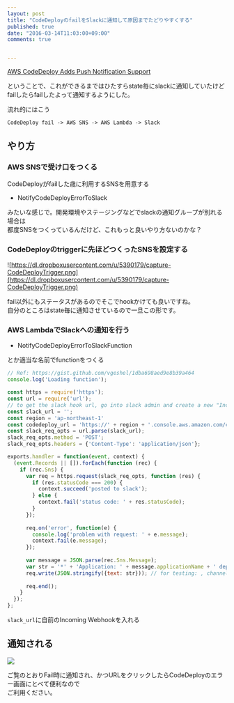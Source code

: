 ```yaml
---
layout: post
title: "CodeDeployのfailをSlackに通知して原因までたどりやすくする"
published: true
date: "2016-03-14T11:03:00+09:00"
comments: true


---
```


[AWS CodeDeploy Adds Push Notification Support](https://aws.amazon.com/jp/about-aws/whats-new/2016/02/aws-codedeploy-adds-push-notification-support/)  
  
ということで、これができるまではひたすらstate毎にslackに通知していたけど  
failしたらfailしたよって通知するようにした。  
  
流れ的にはこう

```
CodeDeploy fail -> AWS SNS -> AWS Lambda -> Slack
```

## やり方

### AWS SNSで受け口をつくる

CodeDeployがfailした歳に利用するSNSを用意する

- NotifyCodeDeployErrorToSlack

みたいな感じで。開発環境やステージングなどでslackの通知グループが別れる場合は  
都度SNSをつくっているんだけど、これもっと良いやり方ないのかな？

### CodeDeployのtriggerに先ほどつくったSNSを設定する

![https://dl.dropboxusercontent.com/u/5390179/capture-CodeDeployTrigger.png](https://dl.dropboxusercontent.com/u/5390179/capture-CodeDeployTrigger.png)

fail以外にもステータスがあるのでそこでhookかけても良いですね。  
自分のところはstate毎に通知させているので一旦この形です。

### AWS LambdaでSlackへの通知を行う

- NotifyCodeDeployErrorToSlackFunction

とか適当な名前でfunctionをつくる

```js
// Ref: https://gist.github.com/vgeshel/1dba698aed9e8b39a464
console.log('Loading function');

const https = require('https');
const url = require('url');
// to get the slack hook url, go into slack admin and create a new "Incoming Webhook" integration
const slack_url = '';
const region = 'ap-northeast-1'
const codedeploy_url = 'https://' + region + '.console.aws.amazon.com/codedeploy/home?region=' + region + '#/deployments/'
const slack_req_opts = url.parse(slack_url);
slack_req_opts.method = 'POST';
slack_req_opts.headers = {'Content-Type': 'application/json'};

exports.handler = function(event, context) {
  (event.Records || []).forEach(function (rec) {
    if (rec.Sns) {
      var req = https.request(slack_req_opts, function (res) {
        if (res.statusCode === 200) {
          context.succeed('posted to slack');
        } else {
          context.fail('status code: ' + res.statusCode);
        }
      });
      
      req.on('error', function(e) {
        console.log('problem with request: ' + e.message);
        context.fail(e.message);
      });
      
      var message = JSON.parse(rec.Sns.Message);
      var str = '*' + 'Application: ' + message.applicationName + ' deploymentGroupName: ' + message.deploymentGroupName + ' deploymentId: ' + message.deploymentId + '*' + ' ' + codedeploy_url + message.deploymentId;
      req.write(JSON.stringify({text: str})); // for testing: , channel: '@vadim'
      
      req.end();
    }
  });
};
```

`slack_url`に自前のIncoming Webhookを入れる

## 通知される

![](https://dl.dropboxusercontent.com/u/5390179/capture-CodeDeployError.png)

ご覧のとおりFail時に通知され、かつURLをクリックしたらCodeDeployのエラー画面にとべて便利なので  
ご利用ください。
